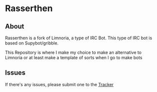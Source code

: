 # Rasserthen

## About
Rasserthen is a fork of Limnoria, a type of IRC Bot.
This type of IRC bot is based on Supybot/gribble.

This Repository is where I make my choice to make an alternative to Limnoria
or at least make a template of sorts when I go to make bots

## Issues

If there's any issues, please submit one to the
[Tracker](https://github.com/ElectroCode/Rasserthen)
